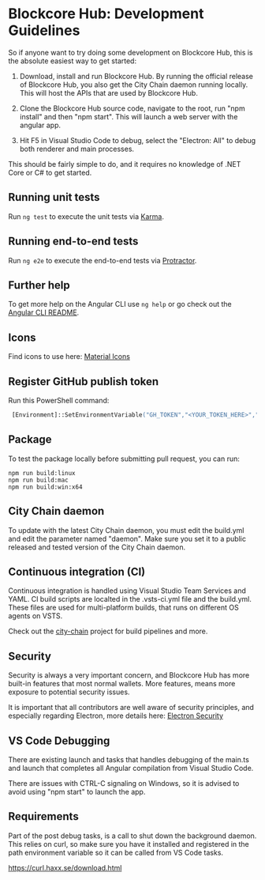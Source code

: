 Blockcore Hub: Development Guidelines
===============

So if anyone want to try doing some development on Blockcore Hub, this is the absolute easiest way to get started:

1. Download, install and run Blockcore Hub. By running the official release of Blockcore Hub, you also get the City Chain daemon running locally. This will host the APIs that are used by Blockcore Hub.

2. Clone the Blockcore Hub source code, navigate to the root, run "npm install" and then "npm start". This will launch a web server with the angular app.

3. Hit F5 in Visual Studio Code to debug, select the "Electron: All" to debug both renderer and main processes.

This should be fairly simple to do, and it requires no knowledge of .NET Core or C# to get started.

## Running unit tests

Run `ng test` to execute the unit tests via [Karma](https://karma-runner.github.io).

## Running end-to-end tests

Run `ng e2e` to execute the end-to-end tests via [Protractor](http://www.protractortest.org/).

## Further help

To get more help on the Angular CLI use `ng help` or go check out the [Angular CLI README](https://github.com/angular/angular-cli/blob/master/README.md).

## Icons    

Find icons to use here: [Material Icons](https://fonts.google.com/icons)

## Register GitHub publish token

Run this PowerShell command:

```ps
 [Environment]::SetEnvironmentVariable("GH_TOKEN","<YOUR_TOKEN_HERE>","User")
```

## Package

To test the package locally before submitting pull request, you can run:

```
npm run build:linux
npm run build:mac
npm run build:win:x64
```

## City Chain daemon

To update with the latest City Chain daemon, you must edit the build.yml and edit the parameter named "daemon". Make sure you set it
to a public released and tested version of the City Chain daemon.

## Continuous integration (CI)

Continuous integration is handled using Visual Studio Team Services and YAML. CI build scripts are localted in the .vsts-ci.yml file and
the build.yml. These files are used for multi-platform builds, that runs on different OS agents on VSTS.

Check out the [city-chain](https://dev.azure.com/citychain/city-chain/) project for build pipelines and more.

## Security

Security is always a very important concern, and Blockcore Hub has more built-in features that most normal wallets. More features, 
means more exposure to potential security issues.

It is important that all contributors are well aware of security principles, and especially regarding Electron, 
more details here: [Electron Security](https://electronjs.org/docs/tutorial/security)

## VS Code Debugging

There are existing launch and tasks that handles debugging of the main.ts and launch that completes all Angular compilation from Visual Studio Code.

There are issues with CTRL-C signaling on Windows, so it is advised to avoid using "npm start" to launch the app.

## Requirements

Part of the post debug tasks, is a call to shut down the background daemon. This relies on curl, so make sure you have it installed and registered in 
the path environment variable so it can be called from VS Code tasks.

https://curl.haxx.se/download.html
